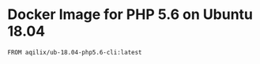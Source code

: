 Docker Image for PHP 5.6 on Ubuntu 18.04
========================================

```
FROM aqilix/ub-18.04-php5.6-cli:latest

```

